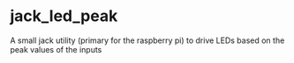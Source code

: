 # jack_led_peak
A small jack utility (primary for the raspberry pi) to drive LEDs based on the peak values of the inputs
